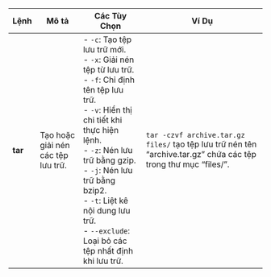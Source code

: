 | **Lệnh** | **Mô tả** | **Các Tùy Chọn** | **Ví Dụ** |
|----------|-----------|------------------|-----------|
| **tar**  | Tạo hoặc giải nén các tệp lưu trữ. | - `-c`: Tạo tệp lưu trữ mới.<br> - `-x`: Giải nén tệp từ lưu trữ.<br> - `-f`: Chỉ định tên tệp lưu trữ.<br> - `-v`: Hiển thị chi tiết khi thực hiện lệnh.<br> - `-z`: Nén lưu trữ bằng gzip.<br> - `-j`: Nén lưu trữ bằng bzip2.<br> - `-t`: Liệt kê nội dung lưu trữ.<br> - `--exclude`: Loại bỏ các tệp nhất định khi lưu trữ. | `tar -czvf archive.tar.gz files/` tạo tệp lưu trữ nén tên “archive.tar.gz” chứa các tệp trong thư mục “files/”. |
